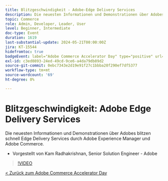 ```yaml
---
title: Blitzgeschwindigkeit - Adobe-Edge Delivery Services
description: Die neuesten Informationen und Demonstrationen über Adobes blitzen schnell Edge Delivery Services durch Adobe Experience Manager und Adobe Commerce.
topic: Commerce
role: Admin, Developer, Leader, User
level: Beginner, Intermediate
doc-type: Event
duration: 1619
last-substantial-update: 2024-05-21T00:00:00Z
jira: KT-15544
hidefromtoc: true
badgeEvent: label="Adobe Commerce Accelerator Day" type="positive" url="https://experienceleague.adobe.com/en/docs/events/apac-commerce-recordings/2024/overview"
exl-id: c3ed0893-24ed-49cd-9ce6-a4da79db89d2
source-git-commit: 0ebc7343e2d19e91f27c1bbba20f290ef7df5377
workflow-type: tm+mt
source-wordcount: '69'
ht-degree: 0%

---
```


# Blitzgeschwindigkeit: Adobe Edge Delivery Services

Die neuesten Informationen und Demonstrationen über Adobes blitzen schnell Edge Delivery Services durch Adobe Experience Manager und Adobe Commerce.

+ Vorgestellt von Kam Radhakrishnan, Senior Solution Engineer - Adobe

>[!VIDEO](https://video.tv.adobe.com/v/3429271/?learn=on)

[&lt; Zurück zum Adobe Commerce Accelerator Day](./overview.md)
